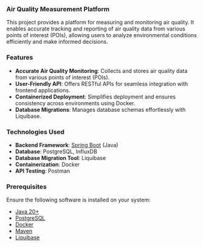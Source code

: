 ### Air Quality Measurement Platform

This project provides a platform for measuring and monitoring air quality. It enables accurate tracking and reporting of air quality data from various points of interest (POIs), allowing users to analyze environmental conditions efficiently and make informed decisions.

### Features

- **Accurate Air Quality Monitoring**: Collects and stores air quality data from various points of interest (POIs).
- **User-Friendly API**: Offers RESTful APIs for seamless integration with frontend applications.
- **Containerized Deployment**: Simplifies deployment and ensures consistency across environments using Docker.
- **Database Migrations**: Manages database schemas effortlessly with Liquibase.

### Technologies Used

- **Backend Framework**: [Spring Boot](https://spring.io/projects/spring-boot) (Java)
- **Database**: PostgreSQL, InfluxDB
- **Database Migration Tool**: Liquibase
- **Containerization**: Docker
- **API Testing**: Postman

### Prerequisites

Ensure the following software is installed on your system:

- [Java 20+](https://www.oracle.com/java/technologies/javase-downloads.html)
- [PostgreSQL](https://www.postgresql.org/)
- [Docker](https://www.docker.com/)
- [Maven](https://maven.apache.org/)
- [Liquibase](https://www.liquibase.org/)

